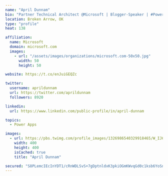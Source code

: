 ```yaml
---
name: "April Dunnam"
bio: "Partner Technical Architect @Microsoft | Blogger-Speaker | #PowerApps, #PowerAutomate, #Office365, #SharePoint | #WIT | #Karaoke Queen"
location: Broken Arrow, OK
type: "profile"
heat: 138

affiliation:
  name: Microsoft
  domain: microsoft.com
  images:
    - url: "/assets/images/organizations/microsoft.com-50x50.jpg"
      width: 50
      height: 50

website: https://t.co/enJuiGEQZc

twitter:
  username: aprildunnam
  url: https://twitter.com/aprildunnam
  followers: 8920

linkedin:
  url: https://www.linkedin.com/public-profile/in/april-dunnam

topics:
  - Power Apps

images:
  - url: https://pbs.twimg.com/profile_images/1326986540329918465/W_IJ6Ih2_400x400.jpg
    width: 400
    height: 400
    isCached: true
    title: "April Dunnam"

secured: "S8PLemcIEcInYDT1/cRnWDLSvS+7gDptnldxK3pkiOGmKWvqGd0c1ksb6YoSnHf25zpQPvkCyA7uhw9TF9Qk6mOgtaXuYUzRM6T9xdhYhz5WTLGTNvsDIAr805ygAsNcRzIpEfgpsO5e9zlQ1IIddY1kNIy4xpPetyTUA0l3Vnz6rjnDPxMsYUtZlRfRjQD0KQ9wQc7QIeDu9Z0t960M6Ou2ag0nrkwYXXU6Fsv3c8618CisUDXLezI91EO1/JCO07KqGrDOzmeEnPM2vYgLqRxNk5kvZtl48XBKU7IFW0vWvw4C0OCdY03Kv7BjzP+v+pAikMEI6ht1tj5mkehyWIWBVlOzGuM/VCW5SDGElhLNtVIw3qq6ljW0+q//P/XEQ13k1V09YlgiMP6jjrACOaeUuKbhR+spB+TchG8zOwQ=;cteVYR4+hqnYgIGC2u7NCQ=="
---
```


